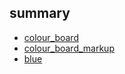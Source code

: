 ## summary

* [colour_board](colour_board.md)
* [colour_board_markup](https://b-gooroom.github.io/project_blah/colour_board/index.html)
* [blue](blue.md)

